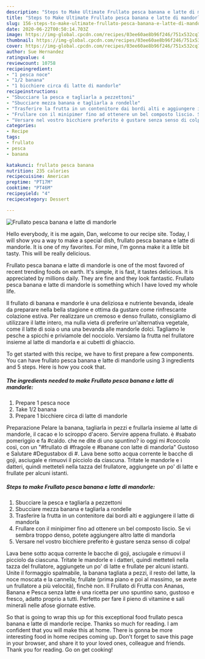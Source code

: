 ```yaml
---
description: "Steps to Make Ultimate Frullato pesca banana e latte di mandorle"
title: "Steps to Make Ultimate Frullato pesca banana e latte di mandorle"
slug: 156-steps-to-make-ultimate-frullato-pesca-banana-e-latte-di-mandorle
date: 2020-06-22T00:50:14.703Z
image: https://img-global.cpcdn.com/recipes/03ee60ae8b96f246/751x532cq70/frullato-pesca-banana-e-latte-di-mandorle-recipe-main-photo.jpg
thumbnail: https://img-global.cpcdn.com/recipes/03ee60ae8b96f246/751x532cq70/frullato-pesca-banana-e-latte-di-mandorle-recipe-main-photo.jpg
cover: https://img-global.cpcdn.com/recipes/03ee60ae8b96f246/751x532cq70/frullato-pesca-banana-e-latte-di-mandorle-recipe-main-photo.jpg
author: Sue Hernandez
ratingvalue: 4
reviewcount: 10758
recipeingredient:
- "1 pesca noce"
- "1/2 banana"
- "1 bicchiere circa di latte di mandorle"
recipeinstructions:
- "Sbucciare la pesca e tagliarla a pezzettoni"
- "Sbucciare mezza banana e tagliarla a rondelle"
- "Trasferire la frutta in un contenitore dai bordi alti e aggiungere il latte di mandorla"
- "Frullare con il minipimer fino ad ottenere un bel composto liscio. Se vi sembra troppo denso, potete aggiungere altro latte di mandorla"
- "Versare nel vostro bicchiere preferito è gustare senza senso di colpa!"
categories:
- Recipe
tags:
- frullato
- pesca
- banana

katakunci: frullato pesca banana 
nutrition: 235 calories
recipecuisine: American
preptime: "PT17M"
cooktime: "PT46M"
recipeyield: "4"
recipecategory: Dessert

---
```



![Frullato pesca banana e latte di mandorle](https://img-global.cpcdn.com/recipes/03ee60ae8b96f246/751x532cq70/frullato-pesca-banana-e-latte-di-mandorle-recipe-main-photo.jpg)

Hello everybody, it is me again, Dan, welcome to our recipe site. Today, I will show you a way to make a special dish, frullato pesca banana e latte di mandorle. It is one of my favorites. For mine, I'm gonna make it a little bit tasty. This will be really delicious.

Frullato pesca banana e latte di mandorle is one of the most favored of recent trending foods on earth. It's simple, it is fast, it tastes delicious. It is appreciated by millions daily. They are fine and they look fantastic. Frullato pesca banana e latte di mandorle is something which I have loved my whole life.

Il frullato di banana e mandorle è una deliziosa e nutriente bevanda, ideale da preparare nella bella stagione e ottima da gustare come rinfrescante colazione estiva. Per realizzare un cremoso e denso frullato, consigliamo di utilizzare il latte intero, ma nulla vieta di preferire un&#39;alternativa vegetale, come il latte di soia o una una bevanda alle mandorle dolci. Tagliamo le pesche a spicchi e priviamole del nocciolo. Versiamo la frutta nel frullatore insieme al latte di mandorla e ai cubetti di ghiaccio.


To get started with this recipe, we have to first prepare a few components. You can have frullato pesca banana e latte di mandorle using 3 ingredients and 5 steps. Here is how you cook that.

<!--inarticleads1-->

##### The ingredients needed to make Frullato pesca banana e latte di mandorle:

1. Prepare 1 pesca noce
1. Take 1/2 banana
1. Prepare 1 bicchiere circa di latte di mandorle


Preparazione Pelare la banana, tagliarla in pezzi e frullarla insieme al latte di mandorle, il cacao e lo sciroppo d&#39;acero. Servire appena frullato. è #sabato pomeriggio e fa #caldo. che ne dite di uno spuntino? io oggi mi #coccolo così, con un &#34;#frullato di #fragole e #banane con latte di mandorla&#34; Gustoso e Salutare #Degustabox di #. Lava bene sotto acqua corrente le bacche di goji, asciugale e rimuovi il picciolo da ciascuna. Tritate le mandorle e i datteri, quindi metteteli nella tazza del frullatore, aggiungete un po&#39; di latte e frullate per alcuni istanti. 

<!--inarticleads2-->

##### Steps to make Frullato pesca banana e latte di mandorle:

1. Sbucciare la pesca e tagliarla a pezzettoni
1. Sbucciare mezza banana e tagliarla a rondelle
1. Trasferire la frutta in un contenitore dai bordi alti e aggiungere il latte di mandorla
1. Frullare con il minipimer fino ad ottenere un bel composto liscio. Se vi sembra troppo denso, potete aggiungere altro latte di mandorla
1. Versare nel vostro bicchiere preferito è gustare senza senso di colpa!


Lava bene sotto acqua corrente le bacche di goji, asciugale e rimuovi il picciolo da ciascuna. Tritate le mandorle e i datteri, quindi metteteli nella tazza del frullatore, aggiungete un po&#39; di latte e frullate per alcuni istanti. Unite il formaggio spalmabile, la banana tagliata a pezzi, il resto del latte, la noce moscata e la cannella; frullate (prima piano e poi al massimo, se avete un frullatore a più velocità), finchè non. Il Frullato di Frutta con Ananas, Banana e Pesca senza latte è una ricetta per uno spuntino sano, gustoso e fresco, adatto proprio a tutti. Perfetto per fare il pieno di vitamine e sali minerali nelle afose giornate estive. 

So that is going to wrap this up for this exceptional food frullato pesca banana e latte di mandorle recipe. Thanks so much for reading. I am confident that you will make this at home. There is gonna be more interesting food in home recipes coming up. Don't forget to save this page in your browser, and share it to your loved ones, colleague and friends. Thank you for reading. Go on get cooking!
